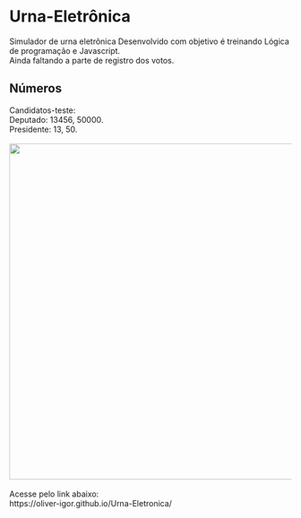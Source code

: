 # Urna-Eletrônica
Simulador de urna eletrônica
Desenvolvido com objetivo é treinando Lógica de programação e Javascript.
<br>
Ainda faltando a parte de registro dos votos.
<h2>Números</h2>
Candidatos-teste:</br>
Deputado: 13456, 50000.</br>
Presidente: 13, 50.</br>
<br>
<div><img src="https://user-images.githubusercontent.com/80131918/157783899-5858a706-1c13-4805-8cfc-7a0a4a70d30f.png" width="600px"></div>
<br>
Acesse pelo link abaixo:</br>
https://oliver-igor.github.io/Urna-Eletronica/
